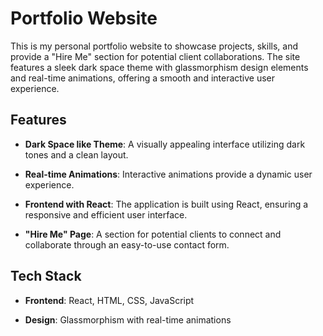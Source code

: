 # Portfolio Website

This is my personal portfolio website  to showcase projects, skills, and provide a "Hire Me" section for potential client collaborations. The site features a sleek dark space theme with glassmorphism design elements and real-time animations, offering a smooth and interactive user experience.

## Features

- **Dark Space like Theme**: A visually appealing interface utilizing dark tones and a clean layout.


- **Real-time Animations**: Interactive animations provide a dynamic user experience.

- **Frontend with React**: The application is built using React, ensuring a responsive and efficient user interface.

- **"Hire Me" Page**: A section for potential clients to connect and collaborate through an easy-to-use contact form.

## Tech Stack

- **Frontend**: React, HTML, CSS, JavaScript

- **Design**: Glassmorphism with real-time animations
